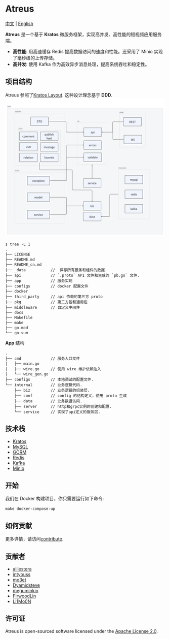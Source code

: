 # Atreus

[中文](README_cn.md) | [English](README.md)

**Atreus** 是一个基于 **Kratos** 微服务框架，实现高并发、高性能的短视频应用服务端。

- **高性能**: 用高速缓存 Redis 提高数据访问的速度和性能。还采用了 Minio 实现了毫秒级的上传存储。
- **高并发**: 使用 Kafka 作为高效异步消息处理，提高系统吞吐和稳定性。

## 项目结构

Atreus 参照了[Kratos Layout](https://github.com/go-kratos/kratos-layout). 这种设计理念基于 **DDD**.
![](docs/img/readme/atreus-project-structure.png)

```
❯ tree -L 1
.
├── LICENSE
├── README.md
├── README_cn.md
├── _data           //  保存所有服务和组件的数据.
├── api             // `.proto` API 文件和生成的 `pb.go` 文件.
├── app             // 服务实现
├── configs         // docker 配置文件
├── docker
├── third_party     // api 依赖的第三方 proto
├── pkg             // 第三方包和通用包
├── middleware      // 自定义中间件
├── docs
├── Makefile
├── make
├── go.mod
└── go.sum
```

**App** 结构

```
.
├── cmd             // 服务入口文件
│   ├── main.go
│   ├── wire.go     // 使用 wire 维护依赖注入
│   └── wire_gen.go
├── configs         // 本地调试的配置文件.
└── internal        // 业务逻辑代码.
    ├── biz         // 业务逻辑的组装层.
    ├── conf        // config 的结构定义，使用 proto 生成
    ├── data        // 业务数据访问.
    ├── server      // http和grpc实例的创建和配置.
    └── service     // 实现了api定义的服务层.
```

## 技术栈

- [Kratos](https://github.com/go-kratos/kratos)
- [MySQL](https://www.mysql.com/)
- [GORM](https://github.com/go-gorm/gorm)
- [Redis](https://github.com/redis/go-redis)
- [Kafka](https://github.com/segmentio/kafka-go)
- [Minio](https://github.com/minio/minio)

## 开始

我们在 Docker 构建项目，你只需要运行如下命令:

```
make docker-compose-up
```

## 如何贡献

更多详情，请访问[contribute](./docs/contribute).

## 贡献者

- [alilestera](https://github.com/alilestera)
- [intyouss](https://github.com/intyouss)
- [mo3et](https://github.com/mo3et)
- [Dyamidsteve](https://github.com/Dyamidsteve)
- [meguminkin](https://github.com/meguminkin)
- [FirwoodLin](https://github.com/FirwoodLin)
- [Li1Mo0N](https://github.com/Li1Mo0N)

## 许可证

Atreus is open-sourced software licensed under the [Apache License 2.0](./LICENSE).